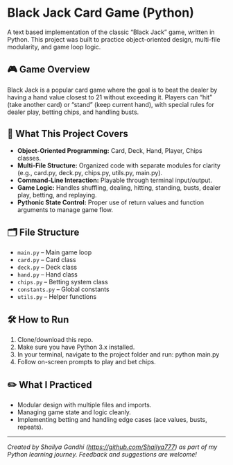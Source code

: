 # Black Jack Card Game (Python)

A text based implementation of the classic “Black Jack” game, written in Python. This project was built to practice object-oriented design, multi-file modularity, and game loop logic.

## 🎮 Game Overview

Black Jack is a popular card game where the goal is to beat the dealer by having a hand value closest to 21 without exceeding it. Players can “hit” (take another card) or “stand” (keep current hand), with special rules for dealer play, betting chips, and handling busts.

## 🧩 What This Project Covers

- **Object-Oriented Programming:** Card, Deck, Hand, Player, Chips classes.
- **Multi-File Structure:** Organized code with separate modules for clarity (e.g., card.py, deck.py, chips.py, utils.py, main.py).
- **Command-Line Interaction:** Playable through terminal input/output.
- **Game Logic:** Handles shuffling, dealing, hitting, standing, busts, dealer play, betting, and replaying.
- **Pythonic State Control:** Proper use of return values and function arguments to manage game flow.

## 🗂️ File Structure

- `main.py` – Main game loop
- `card.py` – Card class
- `deck.py` – Deck class
- `hand.py` – Hand class
- `chips.py` – Betting system class
- `constants.py` – Global constants
- `utils.py` – Helper functions

## 🛠 How to Run

1. Clone/download this repo.
2. Make sure you have Python 3.x installed.
3. In your terminal, navigate to the project folder and run:
  python main.py
4. Follow on-screen prompts to play and bet chips.

## ✏️ What I Practiced

- Modular design with multiple files and imports.
- Managing game state and logic cleanly.
- Implementing betting and handling edge cases (ace values, busts, repeats).

---

*Created by Shailya Gandhi (https://github.com/Shailya777) as part of my Python learning journey. Feedback and suggestions are welcome!*
